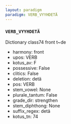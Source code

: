 ```yaml
---
layout: paradigm
paradigm: VERB_VYYHDETÄ
---
```

### ` VERB_VYYHDETÄ `

Dictionary class74 front t~de
* harmony: front
* upos: VERB
* kotus_av: F
* possessive: False
* clitics: False
* deletion: detä
* pos: VERB
* stem_vowel: None
* plurale_tantum: False
* grade_dir: strengthen
* stem_diphthong: None
* suffix_regex: detä
* kotus_tn: 74
